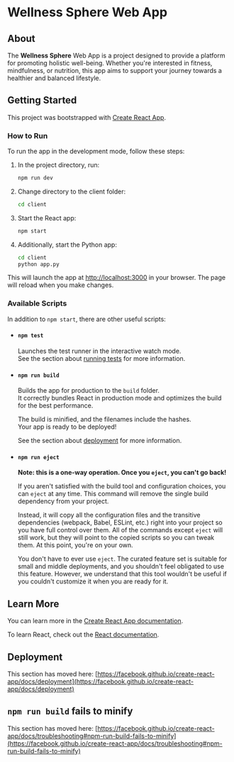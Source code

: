 
# Wellness Sphere Web App

## About

The **Wellness Sphere** Web App is a project designed to provide a platform for promoting holistic well-being. Whether you're interested in fitness, mindfulness, or nutrition, this app aims to support your journey towards a healthier and balanced lifestyle.

## Getting Started

This project was bootstrapped with [Create React App](https://github.com/facebook/create-react-app).

### How to Run

To run the app in the development mode, follow these steps:

1. In the project directory, run:

   ```bash
   npm run dev
   ```

2. Change directory to the client folder:

   ```bash
   cd client
   ```

3. Start the React app:

   ```bash
   npm start
   ```

4. Additionally, start the Python app:

   ```bash
   cd client
   python app.py
   ```

This will launch the app at [http://localhost:3000](http://localhost:3000) in your browser. The page will reload when you make changes.

### Available Scripts

In addition to `npm start`, there are other useful scripts:

- #### `npm test`

  Launches the test runner in the interactive watch mode.\
  See the section about [running tests](https://facebook.github.io/create-react-app/docs/running-tests) for more information.

- #### `npm run build`

  Builds the app for production to the `build` folder.\
  It correctly bundles React in production mode and optimizes the build for the best performance.

  The build is minified, and the filenames include the hashes.\
  Your app is ready to be deployed!

  See the section about [deployment](https://facebook.github.io/create-react-app/docs/deployment) for more information.

- #### `npm run eject`

  **Note: this is a one-way operation. Once you `eject`, you can't go back!**

  If you aren't satisfied with the build tool and configuration choices, you can `eject` at any time. This command will remove the single build dependency from your project.

  Instead, it will copy all the configuration files and the transitive dependencies (webpack, Babel, ESLint, etc.) right into your project so you have full control over them. All of the commands except `eject` will still work, but they will point to the copied scripts so you can tweak them. At this point, you're on your own.

  You don't have to ever use `eject`. The curated feature set is suitable for small and middle deployments, and you shouldn't feel obligated to use this feature. However, we understand that this tool wouldn't be useful if you couldn't customize it when you are ready for it.

## Learn More

You can learn more in the [Create React App documentation](https://facebook.github.io/create-react-app/docs/getting-started).

To learn React, check out the [React documentation](https://reactjs.org/).

## Deployment

This section has moved here: [https://facebook.github.io/create-react-app/docs/deployment](https://facebook.github.io/create-react-app/docs/deployment)

## `npm run build` fails to minify

This section has moved here: [https://facebook.github.io/create-react-app/docs/troubleshooting#npm-run-build-fails-to-minify](https://facebook.github.io/create-react-app/docs/troubleshooting#npm-run-build-fails-to-minify)
```
